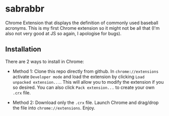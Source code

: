 sabrabbr
========

Chrome Extension that displays the definition of commonly used baseball acronyms.  This is my first Chrome extension so it might not be all that (I'm also not very good at JS so again, I apologise for bugs).

Installation
-------
There are 2 ways to install in Chrome:

* 	Method 1: Clone this repo directly from github. In `chrome://extensions` activate `Developer mode` and load the extension
	by clicking `Load unpacked extension...`. This will allow you to modify the extension if you so desired. You can also click
	`Pack extension...` to create your own `.crx` file. 

*	Method 2: Download only the `.crx` file. Launch Chrome and drag/drop the file into `chrome://extensions`. Enjoy.